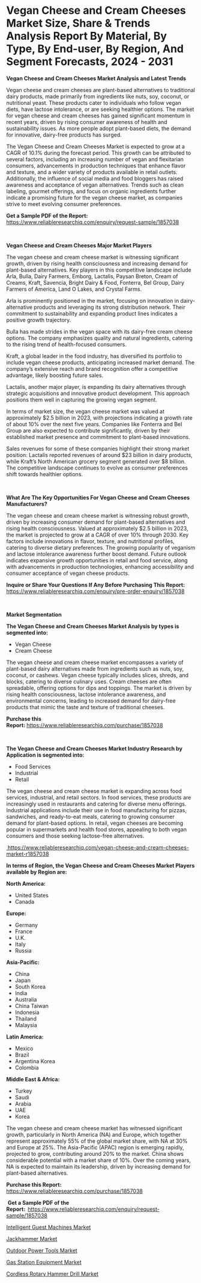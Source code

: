 <p><h1>Vegan Cheese and Cream Cheeses Market Size, Share & Trends Analysis Report By Material, By Type, By End-user, By Region, And Segment Forecasts, 2024 - 2031</h1></p><p><strong>Vegan Cheese and Cream Cheeses Market Analysis and Latest Trends</strong></p>
<p><p>Vegan cheese and cream cheeses are plant-based alternatives to traditional dairy products, made primarily from ingredients like nuts, soy, coconut, or nutritional yeast. These products cater to individuals who follow vegan diets, have lactose intolerance, or are seeking healthier options. The market for vegan cheese and cream cheeses has gained significant momentum in recent years, driven by rising consumer awareness of health and sustainability issues. As more people adopt plant-based diets, the demand for innovative, dairy-free products has surged.</p><p>The Vegan Cheese and Cream Cheeses Market is expected to grow at a CAGR of 10.1% during the forecast period. This growth can be attributed to several factors, including an increasing number of vegan and flexitarian consumers, advancements in production techniques that enhance flavor and texture, and a wider variety of products available in retail outlets. Additionally, the influence of social media and food bloggers has raised awareness and acceptance of vegan alternatives. Trends such as clean labeling, gourmet offerings, and focus on organic ingredients further indicate a promising future for the vegan cheese market, as companies strive to meet evolving consumer preferences.</p></p>
<p><strong>Get a Sample PDF of the Report:&nbsp;</strong> <a href="https://www.reliableresearchiq.com/enquiry/request-sample/1857038?utm_campaign=1780&utm_medium=2&utm_source=Github&utm_content=ia&utm_term=20102024&utm_id=vegan-cheese-and-cream-cheeses">https://www.reliableresearchiq.com/enquiry/request-sample/1857038</a></p>
<p>&nbsp;</p>
<p><strong>Vegan Cheese and Cream Cheeses Major Market Players</strong></p>
<p><p>The vegan cheese and cream cheese market is witnessing significant growth, driven by rising health consciousness and increasing demand for plant-based alternatives. Key players in this competitive landscape include Arla, Bulla, Dairy Farmers, Emborg, Lactalis, Paysan Breton, Cream of Creams, Kraft, Savencia, Bright Dairy & Food, Fonterra, Bel Group, Dairy Farmers of America, Land O Lakes, and Crystal Farms.</p><p>Arla is prominently positioned in the market, focusing on innovation in dairy-alternative products and leveraging its strong distribution network. Their commitment to sustainability and expanding product lines indicates a positive growth trajectory.</p><p>Bulla has made strides in the vegan space with its dairy-free cream cheese options. The company emphasizes quality and natural ingredients, catering to the rising trend of health-focused consumers.</p><p>Kraft, a global leader in the food industry, has diversified its portfolio to include vegan cheese products, anticipating increased market demand. The company’s extensive reach and brand recognition offer a competitive advantage, likely boosting future sales.</p><p>Lactalis, another major player, is expanding its dairy alternatives through strategic acquisitions and innovative product development. This approach positions them well in capturing the growing vegan segment.</p><p>In terms of market size, the vegan cheese market was valued at approximately $2.5 billion in 2023, with projections indicating a growth rate of about 10% over the next five years. Companies like Fonterra and Bel Group are also expected to contribute significantly, driven by their established market presence and commitment to plant-based innovations.</p><p>Sales revenues for some of these companies highlight their strong market position: Lactalis reported revenues of around $23 billion in dairy products, while Kraft’s North American grocery segment generated over $8 billion. The competitive landscape continues to evolve as consumer preferences shift towards healthier options.</p></p>
<p>&nbsp;</p>
<p><strong>What Are The Key Opportunities For Vegan Cheese and Cream Cheeses Manufacturers?</strong></p>
<p><p>The vegan cheese and cream cheese market is witnessing robust growth, driven by increasing consumer demand for plant-based alternatives and rising health consciousness. Valued at approximately $2.5 billion in 2023, the market is projected to grow at a CAGR of over 10% through 2030. Key factors include innovations in flavor, texture, and nutritional profiles, catering to diverse dietary preferences. The growing popularity of veganism and lactose intolerance awareness further boost demand. Future outlook indicates expansive growth opportunities in retail and food service, along with advancements in production technologies, enhancing accessibility and consumer acceptance of vegan cheese products.</p></p>
<p><strong>Inquire or Share Your Questions If Any Before Purchasing This Report:</strong> <a href="https://www.reliableresearchiq.com/enquiry/pre-order-enquiry/1857038?utm_campaign=1780&utm_medium=2&utm_source=Github&utm_content=ia&utm_term=20102024&utm_id=vegan-cheese-and-cream-cheeses">https://www.reliableresearchiq.com/enquiry/pre-order-enquiry/1857038</a></p>
<p>&nbsp;</p>
<p><strong>Market Segmentation</strong></p>
<p><strong>The Vegan Cheese and Cream Cheeses Market Analysis by types is segmented into:</strong></p>
<p><ul><li>Vegan Cheese</li><li>Cream Cheese</li></ul></p>
<p><p>The vegan cheese and cream cheese market encompasses a variety of plant-based dairy alternatives made from ingredients such as nuts, soy, coconut, or cashews. Vegan cheese typically includes slices, shreds, and blocks, catering to diverse culinary uses. Cream cheeses are often spreadable, offering options for dips and toppings. The market is driven by rising health consciousness, lactose intolerance awareness, and environmental concerns, leading to increased demand for dairy-free products that mimic the taste and texture of traditional cheeses.</p></p>
<p><strong>Purchase this Report:&nbsp;</strong><a href="https://www.reliableresearchiq.com/purchase/1857038?utm_campaign=1780&utm_medium=2&utm_source=Github&utm_content=ia&utm_term=20102024&utm_id=vegan-cheese-and-cream-cheeses">https://www.reliableresearchiq.com/purchase/1857038</a></p>
<p>&nbsp;</p>
<p><strong>The Vegan Cheese and Cream Cheeses Market Industry Research by Application is segmented into:</strong></p>
<p><ul><li>Food Services</li><li>Industrial</li><li>Retail</li></ul></p>
<p><p>The vegan cheese and cream cheese market is expanding across food services, industrial, and retail sectors. In food services, these products are increasingly used in restaurants and catering for diverse menu offerings. Industrial applications include their use in food manufacturing for pizzas, sandwiches, and ready-to-eat meals, catering to growing consumer demand for plant-based options. In retail, vegan cheeses are becoming popular in supermarkets and health food stores, appealing to both vegan consumers and those seeking lactose-free alternatives.</p></p>
<p><a href="https://www.reliableresearchiq.com/vegan-cheese-and-cream-cheeses-market-r1857038?utm_campaign=1780&utm_medium=2&utm_source=Github&utm_content=ia&utm_term=20102024&utm_id=vegan-cheese-and-cream-cheeses">&nbsp;https://www.reliableresearchiq.com/vegan-cheese-and-cream-cheeses-market-r1857038</a></p>
<p><strong>In terms of Region, the Vegan Cheese and Cream Cheeses Market Players available by Region are:</strong></p>
<p>
    <p> <strong> North America: </strong>
        <ul>
            <li>United States</li>
            <li>Canada</li>
        </ul>
        </p> 
    <p> <strong> Europe: </strong>
        <ul>
            <li>Germany</li>
            <li>France</li>
            <li>U.K.</li>
            <li>Italy</li>
            <li>Russia</li>
        </ul>
        </p> 
    <p> <strong> Asia-Pacific: </strong>
        <ul>
            <li>China</li>
            <li>Japan</li>
            <li>South Korea</li>
            <li>India</li>
            <li>Australia</li>
            <li>China Taiwan</li>
            <li>Indonesia</li>
            <li>Thailand</li>
            <li>Malaysia</li>
        </ul>
        </p> 
    <p> <strong> Latin America: </strong>
        <ul>
            <li>Mexico</li>
            <li>Brazil</li>
            <li>Argentina Korea</li>
            <li>Colombia</li>
        </ul>
        </p> 
    <p> <strong> Middle East & Africa: </strong>
        <ul>
            <li>Turkey</li>
            <li>Saudi</li>
            <li>Arabia</li>
            <li>UAE</li>
            <li>Korea</li>
        </ul>
    </p>
    </p>
<p><p>The vegan cheese and cream cheese market has witnessed significant growth, particularly in North America (NA) and Europe, which together represent approximately 55% of the global market share, with NA at 30% and Europe at 25%. The Asia-Pacific (APAC) region is emerging rapidly, projected to grow, contributing around 20% to the market. China shows considerable potential with a market share of 10%. Over the coming years, NA is expected to maintain its leadership, driven by increasing demand for plant-based alternatives.</p></p>
<p><strong>Purchase this Report: </strong><a href="https://www.reliableresearchiq.com/purchase/1857038?utm_campaign=1780&utm_medium=2&utm_source=Github&utm_content=ia&utm_term=20102024&utm_id=vegan-cheese-and-cream-cheeses">https://www.reliableresearchiq.com/purchase/1857038</a></p>
<p>&nbsp;<strong>Get a Sample PDF of the Report:&nbsp;&nbsp;</strong><a href="https://www.reliableresearchiq.com/enquiry/request-sample/1857038?utm_campaign=1780&utm_medium=2&utm_source=Github&utm_content=ia&utm_term=20102024&utm_id=vegan-cheese-and-cream-cheeses">https://www.reliableresearchiq.com/enquiry/request-sample/1857038</a></p>
<p><strong></strong></p>
<p><p><a href="https://github.com/JubayerMia832/Market-Research-Report-List-1/blob/main/intelligent-guest-machines-market.md?utm_campaign=1780&utm_medium=2&utm_source=Github&utm_content=ia&utm_term=20102024&utm_id=vegan-cheese-and-cream-cheeses">Intelligent Guest Machines Market</a></p><p><a href="https://www.linkedin.com/pulse/jackhammer-market-investigation-industry-evolution-forecast-14d9f?utm_campaign=1780&utm_medium=2&utm_source=Github&utm_content=ia&utm_term=20102024&utm_id=vegan-cheese-and-cream-cheeses">Jackhammer Market</a></p><p><a href="https://www.linkedin.com/pulse/outdoor-power-tools-market-segmentation-applications-types-cbwwf?utm_campaign=1780&utm_medium=2&utm_source=Github&utm_content=ia&utm_term=20102024&utm_id=vegan-cheese-and-cream-cheeses">Outdoor Power Tools Market</a></p><p><a href="https://www.linkedin.com/pulse/gas-station-equipment-spectrum-usage-patterns-sector-evolution-h2kpf?utm_campaign=1780&utm_medium=2&utm_source=Github&utm_content=ia&utm_term=20102024&utm_id=vegan-cheese-and-cream-cheeses">Gas Station Equipment Market</a></p><p><a href="https://www.linkedin.com/pulse/cordless-rotary-hammer-drill-market-segmentation-in-depth-16snf?utm_campaign=1780&utm_medium=2&utm_source=Github&utm_content=ia&utm_term=20102024&utm_id=vegan-cheese-and-cream-cheeses">Cordless Rotary Hammer Drill Market</a></p></p>